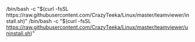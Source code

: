 /bin/bash -c "$(curl -fsSL https://raw.githubusercontent.com/CrazyTeeka/Linux/master/teamviewer/install.sh)"
/bin/bash -c "$(curl -fsSL https://raw.githubusercontent.com/CrazyTeeka/Linux/master/teamviewer/uninstall.sh)"
